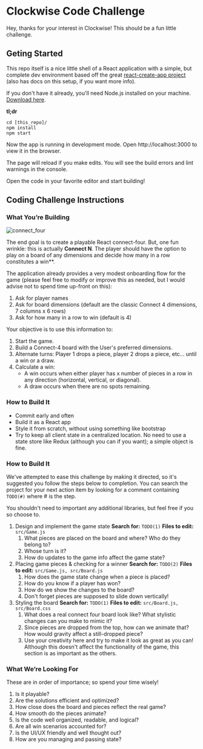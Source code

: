# Clockwise Code Challenge

Hey, thanks for your interest in Clockwise! This should be a fun little
challenge.

## Geting Started

This repo itself is a nice little shell of a React application with a simple,
but complete dev environment based off the great
[react-create-app project](https://github.com/facebookincubator/create-react-app)
(also has docs on this setup, if you want more info).

If you don't have it already, you'll need Node.js installed on your machine.
[Download here](https://nodejs.org/en/).

**tl;dr**

```
cd [this_repo]/
npm install
npm start
```

Now the app is running in development mode. Open http://localhost:3000 to view
it in the browser.

The page will reload if you make edits. You will see the build errors and lint
warnings in the console.

Open the code in your favorite editor and start building!

## Coding Challenge Instructions

### What You’re Building

![connect_four](https://upload.wikimedia.org/wikipedia/commons/a/ad/Connect_Four.gif)

The end goal is to create a playable React connect-four. But, one fun wrinkle:
this is actually **Connect N**. The player should have the option to play on a
board of any dimensions and decide how many in a row constitutes a win\*\*.

The application already provides a very modest onboarding flow for the game
(please feel free to modify or improve this as needed, but I would advise not to
spend time up-front on this):

1. Ask for player names
1. Ask for board dimensions (default are the classic Connect 4 dimensions, 7
   columns x 6 rows)
1. Ask for how many in a row to win (default is 4)

Your objective is to use this information to:

1. Start the game.
1. Build a Connect-4 board with the User's preferred dimensions.
1. Alternate turns: Player 1 drops a piece, player 2 drops a piece, etc... until
   a win or a draw.
1. Calculate a win:
   - A win occurs when either player has x number of pieces in a row in any
     direction (horizontal, vertical, or diagonal).
   - A draw occurs when there are no spots remaining.

### How to Build It

- Commit early and often
- Build it as a React app
- Style it from scratch, without using something like bootstrap
- Try to keep all client state in a centralized location. No need to use a state
  store like Redux (although you can if you want); a simple object is fine.

### How to Build It

We've attempted to ease this challenge by making it directed, so it's suggested
you follow the steps below to completion. You can search the project for your
next action item by looking for a comment containing `TODO(#)` where # is the
step.

You shouldn't need to important any additional libraries, but feel free if you
so choose to.

1. Design and implement the game state **Search for:** `TODO(1)` **Files to
   edit:** `src/Game.js`
   1. What pieces are placed on the board and where? Who do they belong to?
   1. Whose turn is it?
   1. How do updates to the game info affect the game state?
1. Placing game pieces &amp; checking for a winner **Search for:** `TODO(2)`
   **Files to edit:** `src/Game.js, src/Board.js`
   1. How does the game state change when a piece is placed?
   1. How do you know if a player has won?
   1. How do we show the changes to the board?
   1. Don't forget pieces are supposed to slide down vertically!
1. Styling the board **Search for:** `TODO(1)` **Files to edit:**
   `src/Board.js, src/Board.css`
   1. What does a real connect four board look like? What stylistic changes can
      you make to mimic it?
   1. Since pieces are dropped from the top, how can we animate that? How would
      gravity affect a still-dropped piece?
   1. Use your creativity here and try to make it look as great as you can!
      Although this doesn't affect the functionality of the game, this section
      is as important as the others.

### What We’re Looking For

These are in order of importance; so spend your time wisely!

1. Is it playable?
1. Are the solutions efficient and optimized?
1. How close does the board and pieces reflect the real game?
1. How smooth do the pieces animate?
1. Is the code well organized, readable, and logical?
1. Are all win scenarios accounted for?
1. Is the UI/UX friendly and well thought out?
1. How are you managing and passing state?
